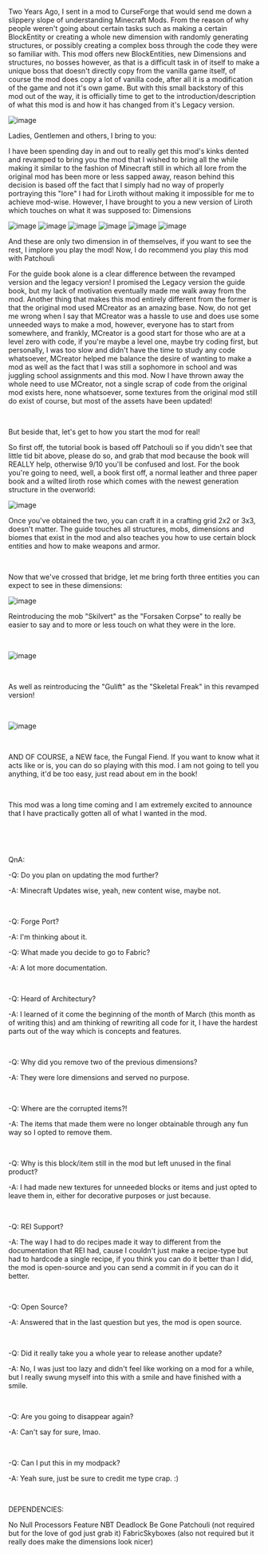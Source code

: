 Two Years Ago, I sent in a mod to CurseForge that would send me down a slippery slope of understanding Minecraft Mods. From the reason of why people weren't going about certain tasks such as making a certain BlockEntity or creating a whole new dimension with randomly generating structures, or possibly creating a complex boss through the code they were so familiar with. This mod offers new BlockEntities, new Dimensions and structures, no bosses however, as that is a difficult task in of itself to make a unique boss that doesn't directly copy from the vanilla game itself, of course the mod does copy a lot of vanilla code, after all it is a modification of the game and not it's own game. But with this small backstory of this mod out of the way, it is officially time to get to the introduction/description of what this mod is and how it has changed from it's Legacy version.

![image](https://user-images.githubusercontent.com/16389833/158951578-e282ad06-a480-462f-8b03-ed6d6b1233e4.png)

Ladies, Gentlemen and others, I bring to you:

I have been spending day in and out to really get this mod's kinks dented and revamped to bring you the mod that I wished to bring all the while making it similar to the fashion of Minecraft still in which all lore from the original mod has been more or less sapped away, reason behind this decision is based off the fact that I simply had no way of properly portraying this "lore" I had for Liroth without making it impossible for me to achieve mod-wise. However, I have brought to you a new version of Liroth which touches on what it was supposed to: Dimensions

![image](https://user-images.githubusercontent.com/16389833/158951610-99ead82c-f8d3-43dd-a96d-58ec762c22ef.png)
![image](https://user-images.githubusercontent.com/16389833/158951618-13659d6b-3107-494f-a2bd-80e53ee75923.png)
![image](https://user-images.githubusercontent.com/16389833/158951629-f15562e9-3790-4078-a639-5288be11eac4.png)
![image](https://user-images.githubusercontent.com/16389833/158951643-e3274d36-a5f6-49cf-8c53-ff5bc34889b0.png)
![image](https://user-images.githubusercontent.com/16389833/158951663-5cde6bc8-2b2e-482e-99df-bea36c083bb2.png)
![image](https://user-images.githubusercontent.com/16389833/158953362-5f206cda-6974-45ba-9459-584d47c26f43.png)



And these are only two dimension in of themselves, if you want to see the rest, I implore you play the mod! Now, I do recommend you play this mod with Patchouli

For the guide book alone is a clear difference between the revamped version and the legacy version! I promised the Legacy version the guide book, but my lack of motivation eventually made me walk away from the mod. Another thing that makes this mod entirely different from the former is that the original mod used MCreator as an amazing base. Now, do not get me wrong when I say that MCreator was a hassle to use and does use some unneeded ways to make a mod, however, everyone has to start from somewhere, and frankly, MCreator is a good start for those who are at a level zero with code, if you're maybe a level one, maybe try coding first, but personally, I was too slow and didn't have the time to study any code whatsoever, MCreator helped me balance the desire of wanting to make a mod as well as the fact that I was still a sophomore in school and was juggling school assignments and this mod. Now I have thrown away the whole need to use MCreator, not a single scrap of code from the original mod exists here, none whatsoever, some textures from the original mod still do exist of course, but most of the assets have been updated! 

 

But beside that, let's get to how you start the mod for real!

So first off, the tutorial book is based off Patchouli so if you didn't see that little tid bit above, please do so, and grab that mod because the book will REALLY help, otherwise 9/10 you'll be confused and lost. For the book you're going to need, well, a book first off, a normal leather and three paper book and a wilted liroth rose which comes with the newest generation structure in the overworld:

![image](https://user-images.githubusercontent.com/16389833/158951703-d4ea358f-c494-4e1c-8adc-5053036e6d09.png)
 

Once you've obtained the two, you can craft it in a crafting grid 2x2 or 3x3, doesn't matter. The guide touches all structures, mobs, dimensions and biomes that exist in the mod and also teaches you how to use certain block entities and how to make weapons and armor.

 

Now that we've crossed that bridge, let me bring forth three entities you can expect to see in these dimensions:


![image](https://user-images.githubusercontent.com/16389833/158951725-1b85b430-1a11-4cde-9e36-e4d83c2b2861.png)

 

Reintroducing the mob "Skilvert" as the "Forsaken Corpse" to really be easier to say and to more or less touch on what they were in the lore.

 

![image](https://user-images.githubusercontent.com/16389833/158951737-2b423f13-1ac5-4c7d-9410-719c5747f9df.png)


 

As well as reintroducing the "Gulift" as the "Skeletal Freak" in this revamped version!

 

![image](https://user-images.githubusercontent.com/16389833/158951749-0c8ab9b0-c06b-43c9-a7ee-cc429e9cd526.png)


 

AND OF COURSE, a NEW face, the Fungal Fiend. If you want to know what it acts like or is, you can do so playing with this mod. I am not going to tell you anything, it'd be too easy, just read about em in the book!

 

This mod was a long time coming and I am extremely excited to announce that I have practically gotten all of what I wanted in the mod. 

 

 

QnA:

-Q: Do you plan on updating the mod further?

-A: Minecraft Updates wise, yeah, new content wise, maybe not.

 

-Q: Forge Port?

-A: I'm thinking about it.


-Q: What made you decide to go to Fabric?

-A: A lot more documentation.

 

-Q: Heard of Architectury?

-A: I learned of it come the beginning of the month of March (this month as of writing this) and am thinking of rewriting all code for it, I have the hardest parts out of the way which is concepts and features.

 

-Q: Why did you remove two of the previous dimensions?

-A: They were lore dimensions and served no purpose.

 

-Q: Where are the corrupted items?!

-A: The items that made them were no longer obtainable through any fun way so I opted to remove them.

 

-Q: Why is this block/item still in the mod but left unused in the final product?

-A: I had made new textures for unneeded blocks or items and just opted to leave them in, either for decorative purposes or just because.

 

-Q: REI Support?

-A: The way I had to do recipes made it way to different from the documentation that REI had, cause I couldn't just make a recipe-type but had to hardcode a single recipe, if you think you can do it better than I did, the mod is open-source and you can send a commit in if you can do it better.

 

-Q: Open Source?

-A: Answered that in the last question but yes, the mod is open source.

 

-Q: Did it really take you a whole year to release another update?

-A: No, I was just too lazy and didn't feel like working on a mod for a while, but I really swung myself into this with a smile and have finished with a smile.

 

-Q: Are you going to disappear again?

-A: Can't say for sure, lmao.

 

-Q: Can I put this in my modpack?

-A: Yeah sure, just be sure to credit me type crap. :)

 

DEPENDENCIES:

No Null Processors
Feature NBT Deadlock Be Gone
Patchouli (not required but for the love of god just grab it)
FabricSkyboxes (also not required but it really does make the dimensions look nicer)
